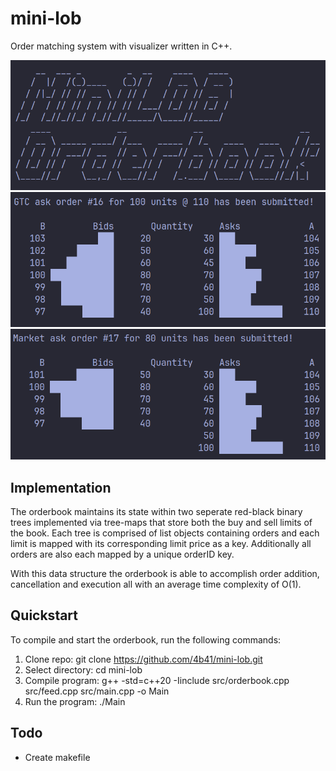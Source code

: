 # mini-lob

Order matching system with visualizer written in C++. 

![start](./res/start.png)
![ex1](./res/example_1.png)
![ex2](./res/example_2.png)


## Implementation

The orderbook maintains its state within two seperate red-black binary trees implemented via tree-maps that store both the buy and sell limits of the book. Each tree is comprised of list objects containing orders and each limit is mapped with its corresponding limit price as a key. Additionally all orders are also each mapped by a unique orderID key.

With this data structure the orderbook is able to accomplish order addition, cancellation and execution all with an average time complexity of O(1).

## Quickstart

To compile and start the orderbook, run the following commands:

1. Clone repo: git clone https://github.com/4b41/mini-lob.git
2. Select directory: cd mini-lob
3. Compile program: g++ -std=c++20 -Iinclude src/orderbook.cpp src/feed.cpp src/main.cpp -o Main
4. Run the program: ./Main

## Todo

* Create makefile
